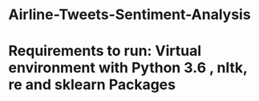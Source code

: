 # Airline-Tweets-Sentiment-Analysis
# Requirements to run: Virtual environment with Python 3.6 , nltk, re and sklearn Packages
